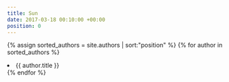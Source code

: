 ```yaml
---
title: Sun
date: 2017-03-18 00:10:00 +00:00
position: 0
---
```


{% assign sorted_authors = site.authors | sort:"position" %}
{% for author in sorted_authors %}
  <li>{{ author.title }}</li>
{% endfor %}
